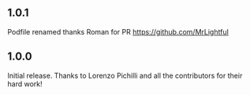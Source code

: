 ## 1.0.1
Podfile renamed thanks Roman for PR https://github.com/MrLightful

## 1.0.0

Initial release. Thanks to Lorenzo Pichilli and all the contributors for their hard work!
